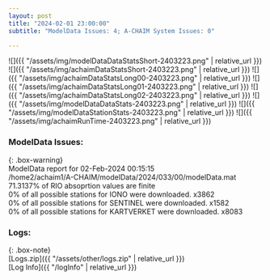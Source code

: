 ```yaml
---
layout: post
title: "2024-02-01 23:00:00"
subtitle: "ModelData Issues: 4; A-CHAIM System Issues: 0"

---
```


![]({{ "/assets/img/modelDataDataStatsShort-2403223.png" | relative_url }})
![]({{ "/assets/img/achaimDataStatsShort-2403223.png" | relative_url }})
![]({{ "/assets/img/achaimDataStatsLong00-2403223.png" | relative_url }})
![]({{ "/assets/img/achaimDataStatsLong01-2403223.png" | relative_url }})
![]({{ "/assets/img/achaimDataStatsLong02-2403223.png" | relative_url }})
![]({{ "/assets/img/modelDataDataStats-2403223.png" | relative_url }})
![]({{ "/assets/img/modelDataStationStats-2403223.png" | relative_url }})
![]({{ "/assets/img/achaimRunTime-2403223.png" | relative_url }})


### ModelData Issues:  
  
{: .box-warning}  
 ModelData report for 02-Feb-2024 00:15:15   
 /home2/achaim1/A-CHAIM/modelData/2024/033/00/modelData.mat   
 71.3137% of RIO absoprtion values are finite   
 0% of all possible stations for IONO were downloaded. x3862   
 0% of all possible stations for SENTINEL were downloaded. x1582   
 0% of all possible stations for KARTVERKET were downloaded. x8083   
  


### Logs:  
  
{: .box-note}  
[Logs.zip]({{ "/assets/other/logs.zip" | relative_url }})  
[Log Info]({{ "/logInfo" | relative_url }})  
